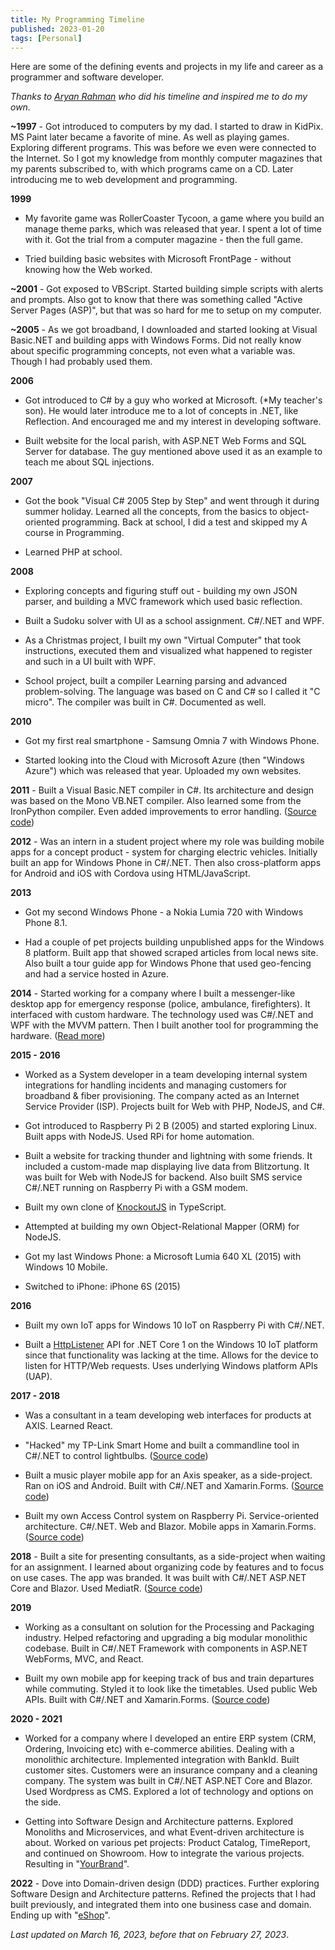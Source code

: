 ```yaml
---
title: My Programming Timeline
published: 2023-01-20
tags: [Personal]
---
```


Here are some of the defining events and projects in my life and career as a programmer and software developer. 

_Thanks to [Aryan Rahman](https://aryanrahman3212.netlify.app/blog/27_1_2023_timeline) who did his timeline and inspired me to do my own._

**~1997** - Got introduced to computers by my dad. I started to draw in KidPix. MS Paint later became a favorite of mine. As well as playing games. Exploring different programs. This was before we even were connected to the Internet. So I got my knowledge from monthly computer magazines that my parents subscribed to, with which programs came on a CD. Later introducing me to web development and programming.

**1999**

* My favorite game was RollerCoaster Tycoon, a game where you build an manage theme parks, which was released that year. I spent a lot of time with it. Got the trial from a computer magazine - then the full game.

* Tried building basic websites with Microsoft FrontPage - without knowing how the Web worked.

**~2001** - Got exposed to VBScript. Started building simple scripts with alerts and prompts. Also got to know that there was something called "Active Server Pages (ASP)", but that was so hard for me to setup on my computer.

**~2005** - As we got broadband, I downloaded and started looking at Visual Basic.NET and building apps with Windows Forms. Did not really know about specific programming concepts, not even what a variable was. Though I had probably used them.

**2006** 

*  Got introduced to C# by a guy who worked at Microsoft. (*My teacher's son). He would later introduce me to a lot of concepts in .NET, like Reflection. And encouraged me and my interest in developing software.

* Built  website for the local parish, with ASP.NET Web Forms and SQL Server for database. The guy mentioned above used it as an example to teach me about SQL injections.

**2007** 

* Got the book "Visual C# 2005 Step by Step" and went through it during summer holiday. Learned all the concepts, from the basics to object-oriented programming. Back at school, I did a test and skipped my A course in Programming.

* Learned PHP at school.

**2008** 

* Exploring concepts and figuring stuff out - building my own JSON parser, and building a MVC framework which used basic reflection.

* Built a Sudoku solver with UI as a school assignment. C#/.NET and WPF.

* As a Christmas project, I built my own "Virtual Computer" that took instructions, executed them and visualized what happened to register and such in a UI built with WPF.

* School project, built a compiler Learning parsing and advanced problem-solving. The language was based on C and C# so I called it "C micro". The compiler was built in C#. Documented as well.

**2010**

* Got my first real smartphone - Samsung Omnia 7 with Windows Phone.

* Started looking into the Cloud with Microsoft Azure (then "Windows Azure") which was released that year. Uploaded my own websites.

**2011** - Built a Visual Basic.NET compiler in C#. Its architecture and design was based on the Mono VB.NET compiler. Also learned some from the IronPython compiler. Even added improvements to error handling. ([Source code](https://github.com/marinasundstrom/vb-lite-compiler)) 

**2012** - Was an intern in a student project where my role was building mobile apps for a concept product - system for charging electric vehicles. Initially built an app for Windows Phone in C#/.NET. Then also cross-platform apps for Android and iOS with Cordova using HTML/JavaScript.

**2013**

* Got my second Windows Phone - a Nokia Lumia 720 with Windows Phone 8.1.

*  Had a couple of pet projects building unpublished apps for the Windows 8 platform. Built app that showed scraped articles from local news site. Also built a tour guide app for Windows Phone that used geo-fencing and had a service hosted in Azure.

**2014** - Started working for a company where I built a messenger-like desktop app for emergency response (police, ambulance, firefighters). It interfaced with custom hardware. The technology used was C#/.NET and WPF with the MVVM pattern. Then I built another tool for programming the hardware. ([Read more](/articles/building-software-for-emergency-response))

**2015 - 2016** 
* Worked as a System developer in a team developing internal system integrations for handling incidents and managing customers for broadband & fiber provisioning. The company acted as an Internet Service Provider (ISP). Projects built for Web with PHP, NodeJS, and C#.

* Got introduced to Raspberry Pi 2 B (2005) and started exploring Linux. Built apps with NodeJS. Used RPi for home automation.

* Built a website for tracking thunder and lightning with some friends. It included a custom-made map displaying live data from Blitzortung. It was built for Web with NodeJS for backend. Also built SMS service C#/.NET running on Raspberry Pi with a GSM modem.

* Built my own clone of [KnockoutJS](https://knockoutjs.com/) in TypeScript.

* Attempted at building my own Object-Relational Mapper (ORM) for NodeJS. 

* Got my last Windows Phone: a Microsoft Lumia 640 XL (2015) with Windows 10 Mobile.

* Switched to iPhone: iPhone 6S (2015)

**2016** 

* Built my own IoT apps for Windows 10 IoT on Raspberry Pi with C#/.NET.

* Built a [HttpListener](https://github.com/marinasundstrom/HttpListener) API for .NET Core 1 on the Windows 10 IoT platform since that functionality was lacking at the time. Allows for the device to listen for HTTP/Web requests. Uses underlying Windows platform APIs (UAP).

**2017 - 2018**

* Was a consultant in a team developing web interfaces for products at AXIS. Learned React. 

* "Hacked" my TP-Link Smart Home and built a commandline tool in C#/.NET to control lightbulbs. ([Source code](https://github.com/marinasundstrom/tplink-smarthome))

* Built a music player mobile app for an Axis speaker, as a side-project. Ran on iOS and Android. Built with C#/.NET and Xamarin.Forms. ([Source code](https://github.com/marinasundstrom/AudioPlayer-18))

* Built my own Access Control system on Raspberry Pi. Service-oriented architecture. C#/.NET. Web and Blazor. Mobile apps in Xamarin.Forms. ([Source code](https://github.com/marinasundstrom/AccessControl))

**2018** - Built a site for presenting consultants, as a side-project when waiting for an assignment. I learned about organizing code by features and to focus on use cases. The app was branded. It was built with C#/.NET ASP.NET Core and Blazor. Used MediatR. ([Source code](https://github.com/marinasundstrom/Showroom))

**2019** 

* Working as a consultant on solution for the Processing and Packaging industry. Helped refactoring and upgrading a big modular monolithic codebase. Built in C#/.NET Framework with components in ASP.NET WebForms, MVC, and React.

* Built my own mobile app for keeping track of bus and train departures while commuting. Styled it to look like the timetables. Used public Web APIs. Built with C#/.NET and Xamarin.Forms. ([Source code](https://github.com/marinasundstrom/Commuter))

**2020 - 2021** 

* Worked for a company where I developed an entire ERP system (CRM, Ordering, Invoicing etc) with e-commerce abilities. Dealing with a monolithic architecture. Implemented integration with BankId. Built customer sites. Customers were an insurance company and a cleaning company. The system was built in C#/.NET ASP.NET Core and Blazor. Used Wordpress as CMS. Explored a lot of technology and options on the side.

* Getting into Software Design and Architecture patterns. Explored Monoliths and Microservices, and what Event-driven architecture is about. Worked on various pet projects: Product Catalog, TimeReport, and continued on Showroom. How to integrate the various projects. Resulting in "[YourBrand](https://github.com/marinasundstrom/YourBrand)".

**2022** - Dove into Domain-driven design (DDD) practices. Further exploring Software Design and Architecture patterns. Refined the projects that I had built previously, and integrated them into one business case and domain. Ending up with "[eShop](https://github.com/marinasundstrom/eShop)".

_Last updated on March 16, 2023, before that on February 27, 2023_.